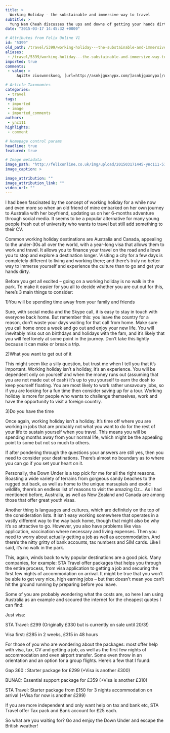 ```yaml
---
title: >
  Working Holiday - the substainable and immersive way to travel
subtitle: >
  Yung Nam Cheah discusses the ups and downs of getting your hands dirty abroad.
date: "2015-03-17 14:45:32 +0000"

# Attributes from Felix Online V1
id: "5399"
old_path: /travel/5399/working-holiday---the-substainable-and-immersive-way-to-travel
aliases:
 - /travel/5399/working-holiday---the-substainable-and-immersive-way-to-travel
imported: true
comments:
 - value: >
     Aqi2tv ziuswnnskueq, [url=http://asnkjguxnypx.com/]asnkjguxnypx[/url], [link=http://bxiorsinpujz.com/]bxiorsinpujz[/link], http://hdmwkaeermnz.com/

# Article Taxonomies
categories:
 - travel
tags:
 - imported
 - image
 - imported_comments
authors:
 - ync111
highlights:
 - comment

# Homepage control params
headline: true
featured: true

# Image metadata
image_path: "http://felixonline.co.uk/img/upload/201503171445-ync111-5122476706_e09e6b098f_o.jpg"
image_caption: >

image_attribution: ""
image_attribution_link: ""
video_url: ""
---
```


I had been fascinated by the concept of working holiday for a while now and even more so when an old friend of mine embarked on her own journey to Australia with her boyfriend, updating us on her 6-months adventure through social media. It seems to be a popular alternative for many young people fresh out of university who wants to travel but still add something to their CV.

Common working holiday destinations are Australia and Canada, appealing to the under-30s all over the world, with a year-long visa that allows them to work and travel. It allows you to finance your travel on the road and allows you to stop and explore a destination longer. Visiting a city for a few days is completely different to living and working there; and there’s truly no better way to immerse yourself and experience the culture than to go and get your hands dirty.

Before you get all excited – going on a working holiday is no walk in the park. To make it easier for you all to decide whether you are cut out for this, here’s 3 main things to consider:

1)You will be spending time away from your family and friends

Sure, with social media and the Skype call, it is easy to stay in touch with everyone back home. But remember this: you leave the country for a reason, don’t waste your days waiting for that call from home. Make sure you call home once a week and go out and enjoy your new life. You will inevitably miss out on birthdays and holidays with the fam, and it’s likely that you will feel lonely at some point in the journey. Don’t take this lightly because it can make or break a trip.

2)What you want to get out of it

This might seem like a silly question, but trust me when I tell you that it’s important. Working holiday isn’t a holiday, it’s an experience. You will be dependent only on yourself and when the money runs out (assuming that you are not made out of cash) it’s up to you yourself to earn the dosh to keep yourself floating. You are most likely to work rather unsavoury jobs, so if you are looking for a fun time then consider saving up for a tour. Working holiday is more for people who wants to challenge themselves, work and have the opportunity to visit a foreign country.

3)Do you have the time

Once again, working holiday isn’t a holiday. It’s time off where you are working in jobs that are probably not what you want to do for the rest of your life to sustain yourself when you travel. This means you will be spending months away from your normal life, which might be the appealing point to some but not so much to others.

If after pondering through the questions your answers are still yes, then you need to consider your destinations. There’s almost no boundary as to where you can go if you set your heart on it.

Personally, the Down Under is a top pick for me for all the right reasons. Boasting a wide variety of terrains from gorgeous sandy beaches to the rugged out back, as well as home to the unique marsupials and exotic wildlife, there’s an endless list of reasons to visit the amazing Oz... As I had mentioned before, Australia, as well as New Zealand and Canada are among those that offer great youth visas.

Another thing is languages and cultures, which are definitely on the top of the consideration lists. It isn’t easy working somewhere that operates in a vastly different way to the way back home, though that might also be why it’s so attractive to go. However, you also have problems like visa application, vaccination where necessary and living expenses. Then you need to worry about actually getting a job as well as accommodation. And there’s the nitty gritty of bank accounts, tax numbers and SIM cards. Like I said, it’s no walk in the park.

This, again, winds back to why popular destinations are a good pick. Many companies, for example: STA Travel offer packages that helps you through the entire process, from visa application to getting a job and securing the first few nights of accommodation on arrival. It might be true that you won’t be able to get very nice, high earning jobs – but that doesn’t mean you can’t hit the ground running by preparing before you leave.

Some of you are probably wondering what the costs are, so here I am using Australia as an example and scoured the internet for the cheapest quotes I can find:

Just visa:

STA Travel: £299 (Originally £330 but is currently on sale until 20/3!)

Visa first: £285 in 2 weeks, £315 in 48 hours

For those of you who are wondering about the packages: most offer help with visa, tax, CV and getting a job, as well as the first few nights of accommodation and even airport transfer. Some even throw in an orientation and an option for a group flights. Here’s a few that I found:

Gap 360 : Starter package for £299 (+Visa is another £300)

BUNAC: Essential support package for £359 (+Visa is another £310)

STA Travel: Starter package from £150 for 3 nights accommodation on arrival (+Visa for now is another £299)

If you are more independent and only want help on tax and bank etc, STA Travel offer Tax pack and Bank account for £25 each.

So what are you waiting for? Go and emjoy the Down Under and escape the British weather!
